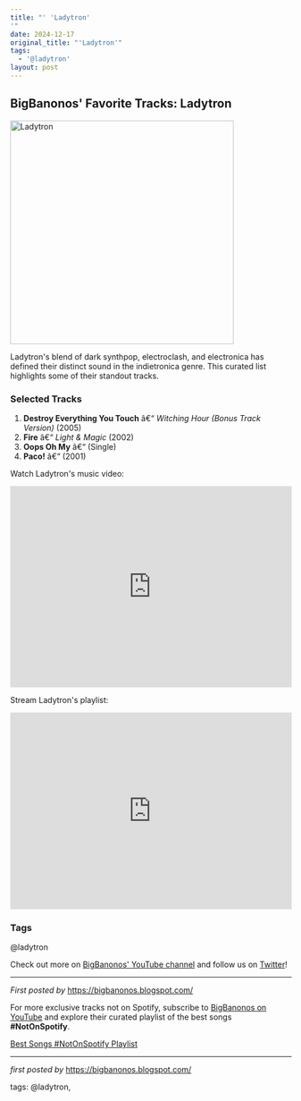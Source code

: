 ```yaml
---
title: "' 'Ladytron'
'"
date: 2024-12-17
original_title: "'Ladytron'"
tags:
  - '@ladytron'
layout: post
---
```

<h2>BigBanonos' Favorite Tracks: Ladytron</h2> <div > <a href="https://upload.wikimedia.org/wikipedia/commons/c/cf/Ladytron_in_Mexico_in_2011.jpg"> <img src="https://upload.wikimedia.org/wikipedia/commons/c/cf/Ladytron_in_Mexico_in_2011.jpg" alt="Ladytron" width="400" /> </a>
</div> <p>Ladytron's blend of dark synthpop, electroclash, and electronica has defined their distinct sound in the indietronica genre. This curated list highlights some of their standout tracks.</p> <h3>Selected Tracks</h3>
<ol> <li><strong>Destroy Everything You Touch</strong> â€“ <em>Witching Hour (Bonus Track Version)</em> (2005)</li> <li><strong>Fire</strong> â€“ <em>Light & Magic</em> (2002)</li> <li><strong>Oops Oh My</strong> â€“ (Single)</li> <li><strong>Paco!</strong> â€“ (2001)</li>
</ol> <p>Watch Ladytron's music video:</p>
<iframe src="https://www.youtube.com/embed/d1VKoRBsXwM" width="100%" height="360" frameborder="0" allowfullscreen="" allow="autoplay; clipboard-write; encrypted-media; fullscreen; picture-in-picture"></iframe> <p>Stream Ladytron's playlist:</p>
<iframe src="https://open.spotify.com/embed/playlist/2fPz1e5d5YSggQbwczCyQE?utm_source=generator" width="100%" height="352" frameBorder="0" allowfullscreen="" allow="autoplay; clipboard-write; encrypted-media; fullscreen; picture-in-picture" loading="lazy"></iframe> <h3>Tags</h3>
<p>@ladytron</p> <p>Check out more on <a href="https://www.youtube.com/@BigBanonos" target="_blank">BigBanonos' YouTube channel</a> and follow us on <a href="https://twitter.com/BigBanonos" target="_blank">Twitter</a>!</p> <hr />
<p><em>First posted by</em> <a href="https://bigbanonos.blogspot.com/" rel="noopener" target="_new">https://bigbanonos.blogspot.com/</a></p>


<!--Subscribe and Playlist Links-->
<div>
    <p>For more exclusive tracks not on Spotify, subscribe to <a href="https://www.youtube.com/@BigBanonos" target="_blank">BigBanonos on YouTube</a> and explore their curated playlist of the best songs <strong>#NotOnSpotify</strong>.</p>
    <p><a href="https://www.youtube.com/playlist?list=PLtuNtuTatqI0kFahUCbtbfenC_ET5O_tr" target="_blank">Best Songs #NotOnSpotify Playlist<br /></a></p></div>

<hr />

<p><em>first posted by</em> <a href="https://bigbanonos.blogspot.com/" rel="noopener" target="_new">https://bigbanonos.blogspot.com/</a></p>

<p>tags: @ladytron,</p>
